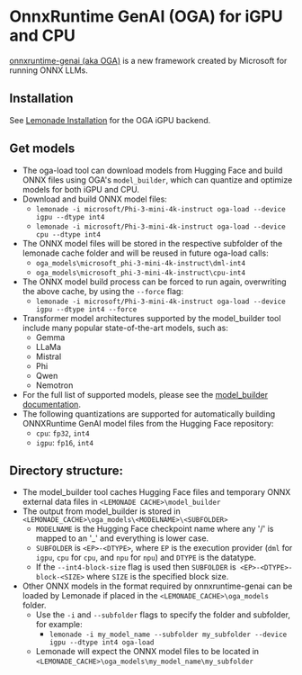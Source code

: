 # OnnxRuntime GenAI (OGA) for iGPU and CPU

[onnxruntime-genai (aka OGA)](https://github.com/microsoft/onnxruntime-genai/tree/main?tab=readme-ov-file) is a new framework created by Microsoft for running ONNX LLMs.

## Installation

See [Lemonade Installation](./README.md#installation) for the OGA iGPU backend.

## Get models

- The oga-load tool can download models from Hugging Face and build ONNX files using OGA's `model_builder`, which can quantize and optimize models for both iGPU and CPU.
- Download and build ONNX model files:
  - `lemonade -i microsoft/Phi-3-mini-4k-instruct oga-load --device igpu --dtype int4`
  - `lemonade -i microsoft/Phi-3-mini-4k-instruct oga-load --device cpu --dtype int4`
- The ONNX model files will be stored in the respective subfolder of the lemonade cache folder and will be reused in future oga-load calls:
  - `oga_models\microsoft_phi-3-mini-4k-instruct\dml-int4`
  - `oga_models\microsoft_phi-3-mini-4k-instruct\cpu-int4`
- The ONNX model build process can be forced to run again, overwriting the above cache, by using the `--force` flag:
  - `lemonade -i microsoft/Phi-3-mini-4k-instruct oga-load --device igpu --dtype int4 --force`
- Transformer model architectures supported by the model_builder tool include many popular state-of-the-art models, such as:
  - Gemma
  - LLaMa
  - Mistral
  - Phi
  - Qwen
  - Nemotron
- For the full list of supported models, please see the [model_builder documentation](https://github.com/microsoft/onnxruntime-genai/blob/main/src/python/py/models/README.md).
- The following quantizations are supported for automatically building ONNXRuntime GenAI model files from the Hugging Face repository:
  - `cpu`: `fp32`, `int4`
  - `igpu`: `fp16`, `int4`

## Directory structure:
- The model_builder tool caches Hugging Face files and temporary ONNX external data files in `<LEMONADE CACHE>\model_builder`
- The output from model_builder is stored in `<LEMONADE_CACHE>\oga_models\<MODELNAME>\<SUBFOLDER>`
  - `MODELNAME` is the Hugging Face checkpoint name where any '/' is mapped to an '_' and everything is lower case.
  - `SUBFOLDER` is `<EP>-<DTYPE>`, where `EP` is the execution provider (`dml` for `igpu`, `cpu` for `cpu`, and `npu` for `npu`) and `DTYPE` is the datatype.
  - If the `--int4-block-size` flag is used then `SUBFOLDER` is` <EP>-<DTYPE>-block-<SIZE>` where `SIZE` is the specified block size.
- Other ONNX models in the format required by onnxruntime-genai can be loaded by Lemonade if placed in the `<LEMONADE_CACHE>\oga_models` folder.
  - Use the `-i` and `--subfolder` flags to specify the folder and subfolder, for example:
    - `lemonade -i my_model_name --subfolder my_subfolder --device igpu --dtype int4 oga-load`
  - Lemonade will expect the ONNX model files to be located in `<LEMONADE_CACHE>\oga_models\my_model_name\my_subfolder`
